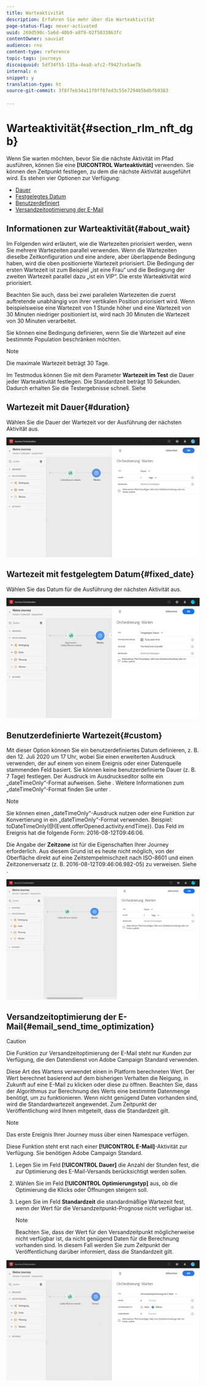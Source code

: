 ```yaml
---
title: Warteaktivität
description: Erfahren Sie mehr über die Warteaktivität
page-status-flag: never-activated
uuid: 269d590c-5a6d-40b9-a879-02f5033863fc
contentOwner: sauviat
audience: rns
content-type: reference
topic-tags: journeys
discoiquuid: 5df34f55-135a-4ea8-afc2-f9427ce5ae7b
internal: n
snippet: y
translation-type: ht
source-git-commit: 3f8f7eb34a11f0ff87ed3c55e7294b5bdbfb9383

---
```



# Warteaktivität{#section_rlm_nft_dgb}

Wenn Sie warten möchten, bevor Sie die nächste Aktivität im Pfad ausführen, können Sie eine **[!UICONTROL Warteaktivität]** verwenden. Sie können den Zeitpunkt festlegen, zu dem die nächste Aktivität ausgeführt wird. Es stehen vier Optionen zur Verfügung:

* [Dauer](#duration)
* [Festgelegtes Datum](#fixed_date)
* [Benutzerdefiniert](#custom)
* [Versandzeitoptimierung der E-Mail](#email_send_time_optimization)

## Informationen zur Warteaktivität{#about_wait}

Im Folgenden wird erläutert, wie die Wartezeiten priorisiert werden, wenn Sie mehrere Wartezeiten parallel verwenden. Wenn die Wartezeiten dieselbe Zeitkonfiguration und eine andere, aber überlappende Bedingung haben, wird die oben positionierte Wartezeit priorisiert. Die Bedingung der ersten Wartezeit ist zum Beispiel „ist eine Frau“ und die Bedingung der zweiten Wartezeit parallel dazu „ist ein VIP“. Die erste Warteaktivität wird priorisiert.

Beachten Sie auch, dass bei zwei parallelen Wartezeiten die zuerst auftretende unabhängig von ihrer vertikalen Position priorisiert wird. Wenn beispielsweise eine Wartezeit von 1 Stunde höher und eine Wartezeit von 30 Minuten niedriger positioniert ist, wird nach 30 Minuten die Wartezeit von 30 Minuten verarbeitet.

Sie können eine Bedingung definieren, wenn Sie die Wartezeit auf eine bestimmte Population beschränken möchten.

>[!NOTE]
>
>Die maximale Wartezeit beträgt 30 Tage.
>
>Im Testmodus können Sie mit dem Parameter **Wartezeit im Test** die Dauer jeder Warteaktivität festlegen. Die Standardzeit beträgt 10 Sekunden. Dadurch erhalten Sie die Testergebnisse schnell. Siehe [](../building-journeys/testing-the-journey.md)

## Wartezeit mit Dauer{#duration}

Wählen Sie die Dauer der Wartezeit vor der Ausführung der nächsten Aktivität aus.

![](../assets/journey55.png)

## Wartezeit mit festgelegtem Datum{#fixed_date}

Wählen Sie das Datum für die Ausführung der nächsten Aktivität aus.

![](../assets/journey56.png)

## Benutzerdefinierte Wartezeit{#custom}

Mit dieser Option können Sie ein benutzerdefiniertes Datum definieren, z. B. den 12. Juli 2020 um 17 Uhr, wobei Sie einen erweiterten Ausdruck verwenden, der auf einem von einem Ereignis oder einer Datenquelle stammenden Feld basiert. Sie können keine benutzerdefinierte Dauer (z. B. 7 Tage) festlegen. Der Ausdruck im Ausdruckseditor sollte ein „dateTimeOnly“-Format aufweisen. Siehe [](../expression/expressionadvanced.md). Weitere Informationen zum „dateTimeOnly“-Format finden Sie unter [](../expression/data-types.md).

>[!NOTE]
>
>Sie können einen „dateTimeOnly“-Ausdruck nutzen oder eine Funktion zur Konvertierung in ein „dateTimeOnly“-Format verwenden. Beispiel: toDateTimeOnly(@{Event.offerOpened.activity.endTime}). Das Feld im Ereignis hat die folgende Form: 2016-08-12T09:46:06.
>
>Die Angabe der **Zeitzone** ist für die Eigenschaften Ihrer Journey erforderlich. Aus diesem Grund ist es heute nicht möglich, von der Oberfläche direkt auf eine Zeitstempelmischzeit nach ISO-8601 und einen Zeitzonenversatz (z. B. 2016-08-12T09:46:06.982-05) zu verweisen. Siehe [](../building-journeys/timezone-management.md).

![](../assets/journey57.png)

## Versandzeitoptimierung der E-Mail{#email_send_time_optimization}

>[!CAUTION]
>
>Die Funktion zur Versandzeitoptimierung der E-Mail steht nur Kunden zur Verfügung, die den Datendienst von Adobe Campaign Standard verwenden.

Diese Art des Wartens verwendet einen in Platform berechneten Wert. Der Wert berechnet basierend auf dem bisherigen Verhalten die Neigung, in Zukunft auf eine E-Mail zu klicken oder diese zu öffnen. Beachten Sie, dass der Algorithmus zur Berechnung des Werts eine bestimmte Datenmenge benötigt, um zu funktionieren. Wenn nicht genügend Daten vorhanden sind, wird die Standardwartezeit angewendet. Zum Zeitpunkt der Veröffentlichung wird Ihnen mitgeteilt, dass die Standardzeit gilt.

>[!NOTE]
>
>Das erste Ereignis Ihrer Journey muss über einen Namespace verfügen.
>
>Diese Funktion steht erst nach einer **[!UICONTROL E-Mail]**-Aktivität zur Verfügung. Sie benötigen Adobe Campaign Standard.

1. Legen Sie im Feld **[!UICONTROL Dauer]** die Anzahl der Stunden fest, die zur Optimierung des E-Mail-Versands berücksichtigt werden sollen.
1. Wählen Sie im Feld **[!UICONTROL Optimierungstyp]** aus, ob die Optimierung die Klicks oder Öffnungen steigern soll.
1. Legen Sie im Feld **Standardzeit** die standardmäßige Wartezeit fest, wenn der Wert für die Versandzeitpunkt-Prognose nicht verfügbar ist.

   >[!NOTE]
   >
   >Beachten Sie, dass der Wert für den Versandzeitpunkt möglicherweise nicht verfügbar ist, da nicht genügend Daten für die Berechnung vorhanden sind. In diesem Fall werden Sie zum Zeitpunkt der Veröffentlichung darüber informiert, dass die Standardzeit gilt.

![](../assets/journey57bis.png)
